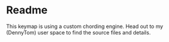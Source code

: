 # Readme

This keymap is using a custom chording engine. Head out to my (DennyTom) user space to find the source files and details.